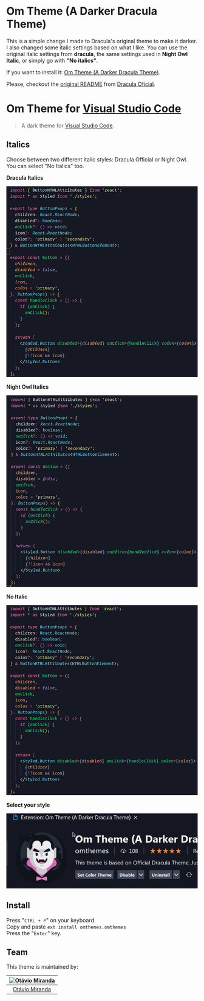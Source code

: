 # Om Theme (A Darker Dracula Theme)

This is a simple change I made to Dracula's original theme to make it darker. I also changed some italic settings based on what I like. You can use the original italic settings from <strong>dracula</strong>, the same settings used in <strong>Night Owl Italic</strong>, or simply go with <strong>"No italics"</strong>.

If you want to install it: [Om Theme (A Darker Dracula Theme)](https://marketplace.visualstudio.com/items?itemName=omthemes.omthemes).

Please, checkout the [original README](https://github.com/dracula/visual-studio/tree/c5bfa9b4d0c80b92535d35c673685d41f1d25494) from [Dracula Oficial](https://marketplace.visualstudio.com/items?itemName=dracula-theme.theme-dracula).

# Om Theme for [Visual Studio Code](http://code.visualstudio.com)

> A dark theme for [Visual Studio Code](http://code.visualstudio.com).

## Italics

Choose between two different italic styles: Dracula Official or Night Owl. You can select "No Italics" too.

<strong>Dracula Italics</strong>

![Screenshot](https://raw.githubusercontent.com/luizomf/omtheme/master/screenshot-dracula.png)

<strong>Night Owl Italics</strong>

![Screenshot](https://raw.githubusercontent.com/luizomf/omtheme/master/screenshot-night-owl-italic.png)

<strong>No Italic</strong>

![Screenshot](https://raw.githubusercontent.com/luizomf/omtheme/master/screenshot-no-italic.png)

<strong>Select your style</strong>

![Screenshot](https://raw.githubusercontent.com/luizomf/omtheme/master/select-options.gif)

## Install

Press "`CTRL + P`" on your keyboard<br />
Copy and paste `ext install omthemes.omthemes`<br />
Press the "`Enter`" key.<br />

## Team

This theme is maintained by:

[![Otávio Miranda](https://avatars.githubusercontent.com/u/553862?v=4&s=100)](https://github.com/luizomf) |
:---: |
[Otávio Miranda](https://github.com/luizomf) |
